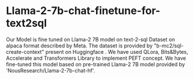 # Llama-2-7b-chat-finetune-for-text2sql
Our Model is fine tuned on Llama-2 7B model on text-2-sql Dataset on alpaca format described by Meta. The dataset is provided by "b-mc2/sql-create-context" present on Huggingface . We have used QLora, Bits&Bytes, Accelerate and Transformers Library to implement PEFT concept. We have fine-tuned this model based on pre-trained Llama-2 7B model provided by 'NousResearch/Llama-2-7b-chat-hf'.
